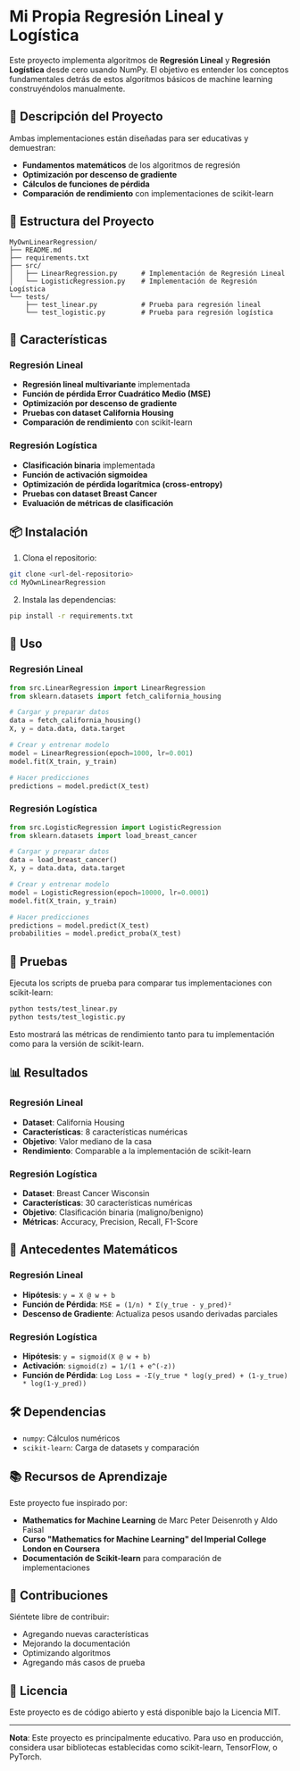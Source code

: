 # Mi Propia Regresión Lineal y Logística

Este proyecto implementa algoritmos de **Regresión Lineal** y **Regresión Logística** desde cero usando NumPy. El objetivo es entender los conceptos fundamentales detrás de estos algoritmos básicos de machine learning construyéndolos manualmente.

## 🎯 Descripción del Proyecto

Ambas implementaciones están diseñadas para ser educativas y demuestran:
- **Fundamentos matemáticos** de los algoritmos de regresión
- **Optimización por descenso de gradiente**
- **Cálculos de funciones de pérdida**
- **Comparación de rendimiento** con implementaciones de scikit-learn

## 📁 Estructura del Proyecto

```
MyOwnLinearRegression/
├── README.md
├── requirements.txt
├── src/
│   ├── LinearRegression.py      # Implementación de Regresión Lineal
│   └── LogisticRegression.py    # Implementación de Regresión Logística
└── tests/
    ├── test_linear.py           # Prueba para regresión lineal
    └── test_logistic.py         # Prueba para regresión logística
```

## 🚀 Características

### Regresión Lineal
- **Regresión lineal multivariante** implementada
- **Función de pérdida Error Cuadrático Medio (MSE)**
- **Optimización por descenso de gradiente**
- **Pruebas con dataset California Housing**
- **Comparación de rendimiento** con scikit-learn

### Regresión Logística
- **Clasificación binaria** implementada
- **Función de activación sigmoidea**
- **Optimización de pérdida logarítmica (cross-entropy)**
- **Pruebas con dataset Breast Cancer**
- **Evaluación de métricas de clasificación**

## 📦 Instalación

1. Clona el repositorio:
```bash
git clone <url-del-repositorio>
cd MyOwnLinearRegression
```

2. Instala las dependencias:
```bash
pip install -r requirements.txt
```

## 🔧 Uso

### Regresión Lineal

```python
from src.LinearRegression import LinearRegression
from sklearn.datasets import fetch_california_housing

# Cargar y preparar datos
data = fetch_california_housing()
X, y = data.data, data.target

# Crear y entrenar modelo
model = LinearRegression(epoch=1000, lr=0.001)
model.fit(X_train, y_train)

# Hacer predicciones
predictions = model.predict(X_test)
```

### Regresión Logística

```python
from src.LogisticRegression import LogisticRegression
from sklearn.datasets import load_breast_cancer

# Cargar y preparar datos
data = load_breast_cancer()
X, y = data.data, data.target

# Crear y entrenar modelo
model = LogisticRegression(epoch=10000, lr=0.0001)
model.fit(X_train, y_train)

# Hacer predicciones
predictions = model.predict(X_test)
probabilities = model.predict_proba(X_test)
```

## 🧪 Pruebas

Ejecuta los scripts de prueba para comparar tus implementaciones con scikit-learn:

```bash
python tests/test_linear.py
python tests/test_logistic.py
```

Esto mostrará las métricas de rendimiento tanto para tu implementación como para la versión de scikit-learn.

## 📊 Resultados

### Regresión Lineal
- **Dataset**: California Housing
- **Características**: 8 características numéricas
- **Objetivo**: Valor mediano de la casa
- **Rendimiento**: Comparable a la implementación de scikit-learn

### Regresión Logística
- **Dataset**: Breast Cancer Wisconsin
- **Características**: 30 características numéricas
- **Objetivo**: Clasificación binaria (maligno/benigno)
- **Métricas**: Accuracy, Precision, Recall, F1-Score

## 🧮 Antecedentes Matemáticos

### Regresión Lineal
- **Hipótesis**: `y = X @ w + b`
- **Función de Pérdida**: `MSE = (1/n) * Σ(y_true - y_pred)²`
- **Descenso de Gradiente**: Actualiza pesos usando derivadas parciales

### Regresión Logística
- **Hipótesis**: `y = sigmoid(X @ w + b)`
- **Activación**: `sigmoid(z) = 1/(1 + e^(-z))`
- **Función de Pérdida**: `Log Loss = -Σ(y_true * log(y_pred) + (1-y_true) * log(1-y_pred))`

## 🛠️ Dependencias

- `numpy`: Cálculos numéricos
- `scikit-learn`: Carga de datasets y comparación

## 📚 Recursos de Aprendizaje

Este proyecto fue inspirado por:
- **Mathematics for Machine Learning** de Marc Peter Deisenroth y Aldo Faisal
- **Curso "Mathematics for Machine Learning" del Imperial College London en Coursera**
- **Documentación de Scikit-learn** para comparación de implementaciones

## 🤝 Contribuciones

Siéntete libre de contribuir:
- Agregando nuevas características
- Mejorando la documentación
- Optimizando algoritmos
- Agregando más casos de prueba

## 📄 Licencia

Este proyecto es de código abierto y está disponible bajo la Licencia MIT.

---

**Nota**: Este proyecto es principalmente educativo. Para uso en producción, considera usar bibliotecas establecidas como scikit-learn, TensorFlow, o PyTorch.